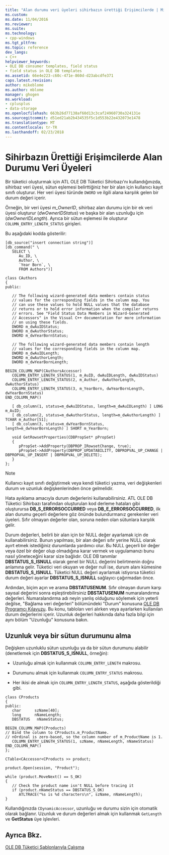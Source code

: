 ```yaml
---
title: "Alan durumu veri üyeleri sihirbazın ürettiği Erişimcilerde | Microsoft Docs"
ms.custom: 
ms.date: 11/04/2016
ms.reviewer: 
ms.suite: 
ms.technology:
- cpp-windows
ms.tgt_pltfrm: 
ms.topic: reference
dev_langs:
- C++
helpviewer_keywords:
- OLE DB consumer templates, field status
- field status in OLE DB templates
ms.assetid: 66e4e223-c60c-471e-860d-d23abcdfe371
caps.latest.revision: 
author: mikeblome
ms.author: mblome
manager: ghogen
ms.workload:
- cplusplus
- data-storage
ms.openlocfilehash: 663b26d77138af60d13c3caf24960730a324131e
ms.sourcegitcommit: d51ed21ab2b434535f5c1d553b22e432073e1478
ms.translationtype: MT
ms.contentlocale: tr-TR
ms.lasthandoff: 02/23/2018
---
```

# <a name="field-status-data-members-in-wizard-generated-accessors"></a>Sihirbazın Ürettiği Erişimcilerde Alan Durumu Veri Üyeleri
Bir tüketici oluşturmak için ATL OLE DB Tüketici Sihirbazı'nı kullandığınızda, sihirbaz veri üyesi, sütun eşlemesi belirttiğiniz her bir alan için kullanıcı kayıt sınıfı oluşturur. Her veri üyesi türünde `DWORD` ve ilgili alana karşılık gelen bir durum değeri içerir.  
  
 Örneğin, bir veri üyesi *m_OwnerID*, sihirbaz alan durumu için bir ek veri üyesi oluşturur (*dwOwnerIDStatus*) ve başka bir alan uzunluğu için (*dwOwnerIDLength*). Ayrıca bir sütun eşlemesi ile oluşturur `COLUMN_ENTRY_LENGTH_STATUS` girişleri.  
  
 Bu aşağıdaki kodda gösterilir:  
  
```  
[db_source("insert connection string")]  
[db_command(" \  
   SELECT \  
      Au_ID, \  
      Author, \  
      `Year Born`, \  
      FROM Authors")]  
  
class CAuthors  
{  
public:  
  
   // The following wizard-generated data members contain status   
   // values for the corresponding fields in the column map. You   
   // can use these values to hold NULL values that the database   
   // returns or to hold error information when the compiler returns   
   // errors. See "Field Status Data Members in Wizard-Generated   
   // Accessors" in the Visual C++ documentation for more information   
   // on using these fields.  
   DWORD m_dwAuIDStatus;  
   DWORD m_dwAuthorStatus;  
   DWORD m_dwYearBornStatus;  
  
   // The following wizard-generated data members contain length  
   // values for the corresponding fields in the column map.  
   DWORD m_dwAuIDLength;  
   DWORD m_dwAuthorLength;  
   DWORD m_dwYearBornLength;  
  
BEGIN_COLUMN_MAP(CAuthorsAccessor)  
   COLUMN_ENTRY_LENGTH_STATUS(1, m_AuID, dwAuIDLength, dwAuIDStatus)  
   COLUMN_ENTRY_LENGTH_STATUS(2, m_Author, dwAuthorLength, dwAuthorStatus)  
   COLUMN_ENTRY_LENGTH_STATUS(3, m_YearBorn, dwYearBornLength, dwYearBornStatus)  
END_COLUMN_MAP()  
  
   [ db_column(1, status=m_dwAuIDStatus, length=m_dwAuIDLength) ] LONG m_AuID;  
   [ db_column(2, status=m_dwAuthorStatus, length=m_dwAuthorLength) ] TCHAR m_Author[51];  
   [ db_column(3, status=m_dwYearBornStatus, length=m_dwYearBornLength) ] SHORT m_YearBorn;  
  
   void GetRowsetProperties(CDBPropSet* pPropSet)  
   {  
      pPropSet->AddProperty(DBPROP_IRowsetChange, true);  
      pPropSet->AddProperty(DBPROP_UPDATABILITY, DBPROPVAL_UP_CHANGE | DBPROPVAL_UP_INSERT | DBPROPVAL_UP_DELETE);  
   }  
};  
```  
  
> [!NOTE]
>  Kullanıcı kayıt sınıfı değiştirmek veya kendi tüketici yazma, veri değişkenleri durum ve uzunluk değişkenlerinden önce gelmelidir.  
  
 Hata ayıklama amacıyla durum değerlerini kullanabilirsiniz. ATL OLE DB Tüketici Sihirbazı tarafından oluşturulan kod derleme hataları gibi oluşturursa **DB_S_ERRORSOCCURRED** veya **DB_E_ERRORSOCCURRED**, ilk alan durumu geçerli değerlere göz önünde bulundurmanız gerekenler veri üyeleri. Sıfır olmayan değerler olan, soruna neden olan sütunlara karşılık gelir.  
  
 Durum değerleri, belirli bir alan için bir NULL değer ayarlamak için de kullanabilirsiniz. Bunun yapılması, bir alan değeri sıfır yerine NULL olarak ayırt etmek istediğiniz durumlarda yardımcı olur. Bu NULL geçerli bir değer veya özel bir değer olup olmadığına karar vermek ve uygulamanızı bunu nasıl yöneteceğini karar size bağlıdır. OLE DB tanımlar **DBSTATUS_S_ISNULL** olarak genel bir NULL değerini belirtmenin doğru anlamına gelir. Tüketici veri okuyan ve değer null ise, durum alanı kümesine **DBSTATUS_S_ISNULL**. Tüketici NULL değeri ayarlamak istiyorsa tüketici durum değeri ayarlar **DBSTATUS_S_ISNULL** sağlayıcı çağırmadan önce.  
  
 Ardından, biçim açın ve arama **DBSTATUSENUM**. Sıfır olmayan durum karşı sayısal değerini sonra eşleştirebilirsiniz **DBSTATUSENUM** numaralandırma değerleri. Numaralandırma adı neyin yanlış olduğunu söylemek için yeterli değilse, "Bağlama veri değerleri" bölümündeki "Durum" konusuna [OLE DB Programcı Kılavuzu](http://go.microsoft.com/fwlink/p/?linkid=121548). Bu konu, tabloları veri alırken veya ayarlarken kullanılan durum değerlerini içerir. Uzunluk değerleri hakkında daha fazla bilgi için aynı bölüm "Uzunluğu" konusuna bakın.  
  
## <a name="retrieving-the-length-or-status-of-a-column"></a>Uzunluk veya bir sütun durumunu alma  
 Değişken uzunluklu sütun uzunluğu ya da bir sütun durumunu alabilir (denetlemek için **DBSTATUS_S_ISNULL**, örneğin):  
  
-   Uzunluğu almak için kullanmak `COLUMN_ENTRY_LENGTH` makrosu.  
  
-   Durumunu almak için kullanmak `COLUMN_ENTRY_STATUS` makrosu.  
  
-   Her ikisi de almak için `COLUMN_ENTRY_LENGTH_STATUS`, aşağıda gösterildiği gibi.  
  
```  
class CProducts  
{  
public:  
   char      szName[40];  
   long      nNameLength;  
   DBSTATUS   nNameStatus;  
  
BEGIN_COLUMN_MAP(CProducts)  
// Bind the column to CProducts.m_ProductName.  
// nOrdinal is zero-based, so the column number of m_ProductName is 1.  
   COLUMN_ENTRY_LENGTH_STATUS(1, szName, nNameLength, nNameStatus)  
END_COLUMN_MAP()  
};  
  
CTable<CAccessor<CProducts >> product;  
  
product.Open(session, "Product");  

while (product.MoveNext() == S_OK)  
{  
   // Check the product name isn't NULL before tracing it  
   if (product.nNameStatus == DBSTATUS_S_OK)  
      ATLTRACE("%s is %d characters\n", szName, nNameLength);  
}  
```  
  
 Kullandığınızda `CDynamicAccessor`, uzunluğu ve durumu sizin için otomatik olarak bağlanır. Uzunluk ve durum değerleri almak için kullanmak `GetLength` ve **GetStatus** üye işlevleri.  
  
## <a name="see-also"></a>Ayrıca Bkz.  
 [OLE DB Tüketici Şablonlarıyla Çalışma](../../data/oledb/working-with-ole-db-consumer-templates.md)